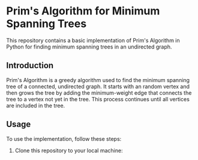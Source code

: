# Prim's Algorithm for Minimum Spanning Trees

This repository contains a basic implementation of Prim's Algorithm in Python for finding minimum spanning trees in an undirected graph.

## Introduction

Prim's Algorithm is a greedy algorithm used to find the minimum spanning tree of a connected, undirected graph. It starts with an random vertex and then grows the tree by adding the minimum-weight edge that connects the tree to a vertex not yet in the tree. This process continues until all vertices are included in the tree.

## Usage

To use the implementation, follow these steps:

1. Clone this repository to your local machine:

